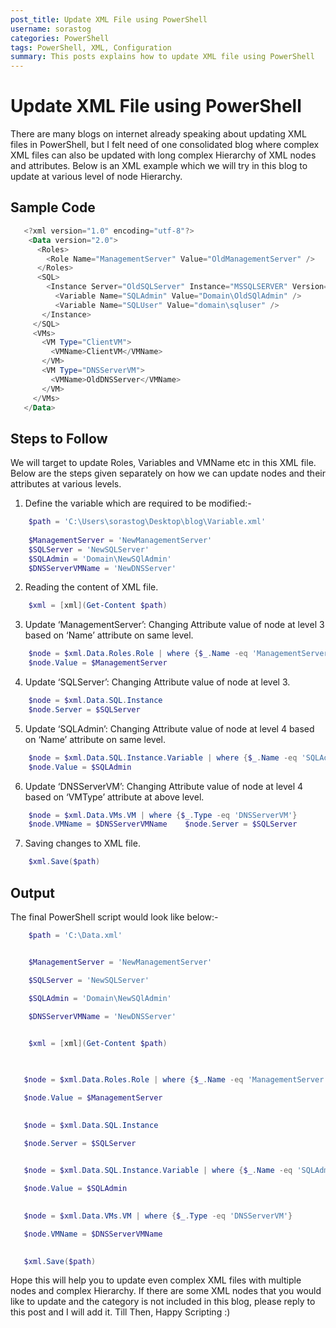 ```yaml
---
post_title: Update XML File using PowerShell
username: sorastog
categories: PowerShell
tags: PowerShell, XML, Configuration
summary: This posts explains how to update XML file using PowerShell
---
```


# Update XML File using PowerShell

There are many blogs on internet already speaking about updating XML files in PowerShell, but I felt need of one consolidated blog where complex XML files can also be updated with long complex Hierarchy of XML nodes and attributes.
Below is an XML example which we will try in this blog to update at various level of node Hierarchy.

## Sample Code

```PowerShell
   <?xml version="1.0" encoding="utf-8"?>
    <Data version="2.0">
      <Roles>
        <Role Name="ManagementServer" Value="OldManagementServer" />
      </Roles>
      <SQL>
        <Instance Server="OldSQLServer" Instance="MSSQLSERVER" Version="SQL Server 2012">
          <Variable Name="SQLAdmin" Value="Domain\OldSQlAdmin" />
          <Variable Name="SQLUser" Value="domain\sqluser" />
       </Instance>
     </SQL>
     <VMs>
       <VM Type="ClientVM">
         <VMName>ClientVM</VMName>
       </VM>
       <VM Type="DNSServerVM">
         <VMName>OldDNSServer</VMName>
       </VM>
     </VMs>
   </Data>
```

## Steps to Follow
We will target to update Roles, Variables and VMName etc in this XML file. Below are the steps given separately on how we can update nodes and their attributes at various levels.
1. Define the variable which are required to be modified:-

```PowerShell
    $path = 'C:\Users\sorastog\Desktop\blog\Variable.xml'
     
    $ManagementServer = 'NewManagementServer'
    $SQLServer = 'NewSQLServer'
    $SQLAdmin = 'Domain\NewSQlAdmin'
    $DNSServerVMName = 'NewDNSServer'
```

2. Reading the content of XML file.

```PowerShell
    $xml = [xml](Get-Content $path)
```

3.  Update ‘ManagementServer’: Changing Attribute value of node at level 3 based on ‘Name’ attribute on same level.

```PowerShell
    $node = $xml.Data.Roles.Role | where {$_.Name -eq 'ManagementServer'}
    $node.Value = $ManagementServer
```

4. Update ‘SQLServer’: Changing Attribute value of node at level 3.

```PowerShell
    $node = $xml.Data.SQL.Instance
    $node.Server = $SQLServer
```
5. Update ‘SQLAdmin’: Changing Attribute value of node at level 4 based on ‘Name’ attribute on same level.

```PowerShell
    $node = $xml.Data.SQL.Instance.Variable | where {$_.Name -eq 'SQLAdmin'}
    $node.Value = $SQLAdmin
```

6. Update ‘DNSServerVM’: Changing Attribute value of node at level 4 based on ‘VMType’ attribute at above level.

```PowerShell
    $node = $xml.Data.VMs.VM | where {$_.Type -eq 'DNSServerVM'}
    $node.VMName = $DNSServerVMName    $node.Server = $SQLServer
```

7. Saving changes to XML file.

```PowerShell
    $xml.Save($path)
```

## Output
The final PowerShell script would look like below:-

```PowerShell
    $path = 'C:\Data.xml'     


    $ManagementServer = 'NewManagementServer'

    $SQLServer = 'NewSQLServer'

    $SQLAdmin = 'Domain\NewSQlAdmin'

    $DNSServerVMName = 'NewDNSServer'
     

    $xml = [xml](Get-Content $path)

       

   $node = $xml.Data.Roles.Role | where {$_.Name -eq 'ManagementServer'}

   $node.Value = $ManagementServer
       

   $node = $xml.Data.SQL.Instance

   $node.Server = $SQLServer
    

   $node = $xml.Data.SQL.Instance.Variable | where {$_.Name -eq 'SQLAdmin'}

   $node.Value = $SQLAdmin
    

   $node = $xml.Data.VMs.VM | where {$_.Type -eq 'DNSServerVM'}

   $node.VMName = $DNSServerVMName
    

   $xml.Save($path)
```

Hope this will help you to update even complex XML files with multiple nodes and complex Hierarchy. If there are some XML nodes that you would like to update and the category is not included in this blog, please reply to this post and I will add it.
Till Then, Happy Scripting :)
